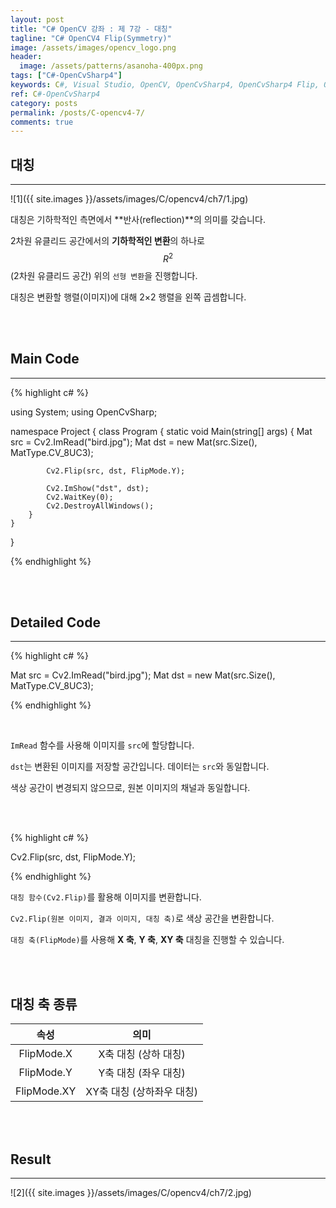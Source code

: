 ```yaml
---
layout: post
title: "C# OpenCV 강좌 : 제 7강 - 대칭"
tagline: "C# OpenCV4 Flip(Symmetry)"
image: /assets/images/opencv_logo.png
header:
  image: /assets/patterns/asanoha-400px.png
tags: ["C#-OpenCvSharp4"]
keywords: C#, Visual Studio, OpenCV, OpenCvSharp4, OpenCvSharp4 Flip, OpenCvSharp4 Symmetry
ref: C#-OpenCvSharp4
category: posts
permalink: /posts/C-opencv4-7/
comments: true
---
```


## 대칭 ##
----------

![1]({{ site.images }}/assets/images/C/opencv4/ch7/1.jpg)

대칭은 기하학적인 측면에서 **반사(reflection)**의 의미를 갖습니다.

2차원 유클리드 공간에서의 **기하학적인 변환**의 하나로 $$ R^2 $$(2차원 유클리드 공간) 위의 `선형 변환`을 진행합니다.

대칭은 변환할 행렬(이미지)에 대해 2×2 행렬을 왼쪽 곱셈합니다.

<br>
<br>

## Main Code ##
----------

{% highlight c# %}

using System;
using OpenCvSharp;

namespace Project
{
    class Program
    {
        static void Main(string[] args)
        {
            Mat src = Cv2.ImRead("bird.jpg");
            Mat dst = new Mat(src.Size(), MatType.CV_8UC3);

            Cv2.Flip(src, dst, FlipMode.Y);

            Cv2.ImShow("dst", dst);
            Cv2.WaitKey(0);
            Cv2.DestroyAllWindows();
        }
    }
}

{% endhighlight %}

<br>
<br>

## Detailed Code ##
----------

{% highlight c# %}

Mat src = Cv2.ImRead("bird.jpg");
Mat dst = new Mat(src.Size(), MatType.CV_8UC3);

{% endhighlight %}

<br>

`ImRead` 함수를 사용해 이미지를 `src`에 할당합니다.

`dst`는 변환된 이미지를 저장할 공간입니다. 데이터는 `src`와 동일합니다.

색상 공간이 변경되지 않으므로, 원본 이미지의 채널과 동일합니다.

<br>
<br>

{% highlight c# %}

Cv2.Flip(src, dst, FlipMode.Y);

{% endhighlight %}

`대칭 함수(Cv2.Flip)`를 활용해 이미지를 변환합니다.

`Cv2.Flip(원본 이미지, 결과 이미지, 대칭 축)`로 색상 공간을 변환합니다.

`대칭 축(FlipMode)`를 사용해 **X 축**, **Y 축**, **XY 축** 대칭을 진행할 수 있습니다.

<br>
<br>


## 대칭 축 종류 ##

|          속성         |                    의미                   |
|:---------------------:|:-----------------------------------------:|
|   FlipMode.X   | X축 대칭 (상하 대칭) |
| FlipMode.Y | Y축 대칭 (좌우 대칭) |
|    FlipMode.XY   | XY축 대칭 (상하좌우 대칭) |



<br>
<br>

## Result ##
----------

![2]({{ site.images }}/assets/images/C/opencv4/ch7/2.jpg)
